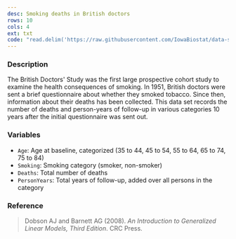 ```yaml
---
desc: Smoking deaths in British doctors
rows: 10
cols: 4
ext: txt
code: "read.delim('https://raw.githubusercontent.com/IowaBiostat/data-sets/main/britdoc/britdoc.txt')"
---
```


### Description

The British Doctors' Study was the first large prospective cohort study to examine the health consequences of smoking.  In 1951, British doctors were sent a brief questionnaire about whether they smoked tobacco. Since then, information about their deaths has been collected.  This data set records the number of deaths and person-years of follow-up in various categories 10 years after the initial questionnaire was sent out.

### Variables

* `Age`: Age at baseline, categorized (35 to 44, 45 to 54, 55 to 64, 65 to 74, 75 to 84)
* `Smoking`: Smoking category (smoker, non-smoker)
* `Deaths`: Total number of deaths
* `PersonYears`: Total years of follow-up, added over all persons in the category

### Reference

> Dobson AJ and Barnett AG (2008).  *An Introduction to Generalized Linear Models, Third Edition*.  CRC Press.
